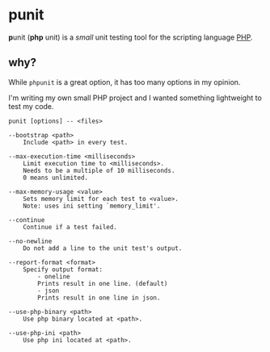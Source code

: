 # punit

**p**unit (**php** unit) is a _small_ unit testing tool for the scripting language [PHP](https://php.net).

## why?

While `phpunit` is a great option, it has too many options in my opinion.

I'm writing my own small PHP project and I wanted something lightweight to test my code.

```
punit [options] -- <files>

--bootstrap <path>
	Include <path> in every test.

--max-execution-time <milliseconds>
	Limit execution time to <milliseconds>.
	Needs to be a multiple of 10 milliseconds.
	0 means unlimited.

--max-memory-usage <value>
	Sets memory limit for each test to <value>.
	Note: uses ini setting `memory_limit'.

--continue
	Continue if a test failed.

--no-newline
	Do not add a line to the unit test's output.

--report-format <format>
	Specify output format:
		- oneline
		Prints result in one line. (default)
		- json
		Prints result in one line in json.

--use-php-binary <path>
	Use php binary located at <path>.

--use-php-ini <path>
	Use php ini located at <path>.
```
